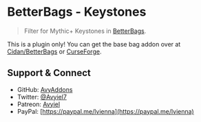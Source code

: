 # BetterBags - Keystones
> Filter for Mythic+ Keystones in [BetterBags](https://github.com/Cidan/BetterBags).

This is a plugin only! You can get the base bag addon over at [Cidan/BetterBags](https://github.com/Cidan/BetterBags) or [CurseForge](https://www.curseforge.com/wow/addons/better-bags).

## Support & Connect
- GitHub: [AvyAddons](https://github.com/AvyAddons)
- Twitter: [@Avyiel7](https://twitter.com/Avyiel7)
- Patreon: [Avyiel](https://patreon.com/avyiel)
- PayPal: [https://paypal.me/lvienna](https://paypal.me/lvienna)
